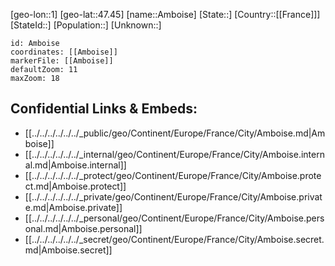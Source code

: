 ﻿---
location: [47.45,1]
mapzoom: [7,12] 
mapmarker: city 
type: City
tags:
- geo/City


SpocWebEntityId: 28797
isDeleted: false
confidential: public

---
[geo-lon::1]
[geo-lat::47.45]
[name::Amboise]
[State::]
[Country::[[France]]]
[StateId::]
[Population::]
[Unknown::]


```leaflet
id: Amboise
coordinates: [[Amboise]]
markerFile: [[Amboise]]
defaultZoom: 11 
maxZoom: 18
```


## Confidential Links & Embeds: 
- [[../../../../../../_public/geo/Continent/Europe/France/City/Amboise.md|Amboise]] 
- [[../../../../../../_internal/geo/Continent/Europe/France/City/Amboise.internal.md|Amboise.internal]] 
- [[../../../../../../_protect/geo/Continent/Europe/France/City/Amboise.protect.md|Amboise.protect]] 
- [[../../../../../../_private/geo/Continent/Europe/France/City/Amboise.private.md|Amboise.private]] 
- [[../../../../../../_personal/geo/Continent/Europe/France/City/Amboise.personal.md|Amboise.personal]] 
- [[../../../../../../_secret/geo/Continent/Europe/France/City/Amboise.secret.md|Amboise.secret]] 
